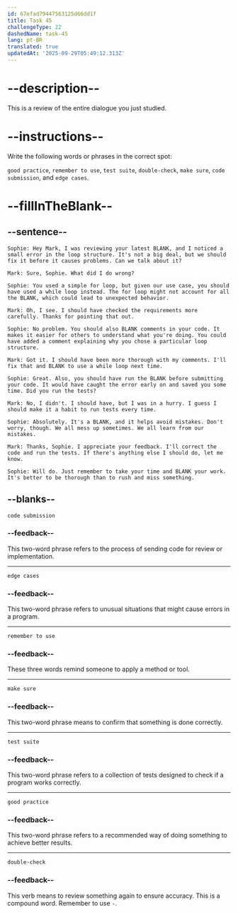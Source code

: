 ```yaml
---
id: 67efad79447563125d66dd1f
title: Task 45
challengeType: 22
dashedName: task-45
lang: pt-BR
translated: true
updatedAt: '2025-09-29T05:49:12.313Z'
---
```


<!-- REVIEW -->

# --description--

This is a review of the entire dialogue you just studied.

# --instructions--

Write the following words or phrases in the correct spot:

`good practice`, `remember to use`, `test suite`, `double-check`, `make sure`, `code submission`, and `edge cases`.

# --fillInTheBlank--

## --sentence--

`Sophie: Hey Mark, I was reviewing your latest BLANK, and I noticed a small error in the loop structure. It's not a big deal, but we should fix it before it causes problems. Can we talk about it?`

`Mark: Sure, Sophie. What did I do wrong?`

`Sophie: You used a simple for loop, but given our use case, you should have used a while loop instead. The for loop might not account for all the BLANK, which could lead to unexpected behavior.`

`Mark: Oh, I see. I should have checked the requirements more carefully. Thanks for pointing that out.`

`Sophie: No problem. You should also BLANK comments in your code. It makes it easier for others to understand what you're doing. You could have added a comment explaining why you chose a particular loop structure.`

`Mark: Got it. I should have been more thorough with my comments. I'll fix that and BLANK to use a while loop next time.`

`Sophie: Great. Also, you should have run the BLANK before submitting your code. It would have caught the error early on and saved you some time. Did you run the tests?`

`Mark: No, I didn't. I should have, but I was in a hurry. I guess I should make it a habit to run tests every time.`

`Sophie: Absolutely. It's a BLANK, and it helps avoid mistakes. Don't worry, though. We all mess up sometimes. We all learn from our mistakes.`

`Mark: Thanks, Sophie. I appreciate your feedback. I'll correct the code and run the tests. If there's anything else I should do, let me know.`

`Sophie: Will do. Just remember to take your time and BLANK your work. It's better to be thorough than to rush and miss something.`

## --blanks--

`code submission`

### --feedback--

This two-word phrase refers to the process of sending code for review or implementation.

---

`edge cases`

### --feedback--

This two-word phrase refers to unusual situations that might cause errors in a program.

---

`remember to use`

### --feedback--

These three words remind someone to apply a method or tool.

---

`make sure`

### --feedback--

This two-word phrase means to confirm that something is done correctly.

---

`test suite`

### --feedback--

This two-word phrase refers to a collection of tests designed to check if a program works correctly.

---

`good practice`

### --feedback--

This two-word phrase refers to a recommended way of doing something to achieve better results.

---

`double-check`

### --feedback--

This verb means to review something again to ensure accuracy. This is a compound word. Remember to use `-`.
